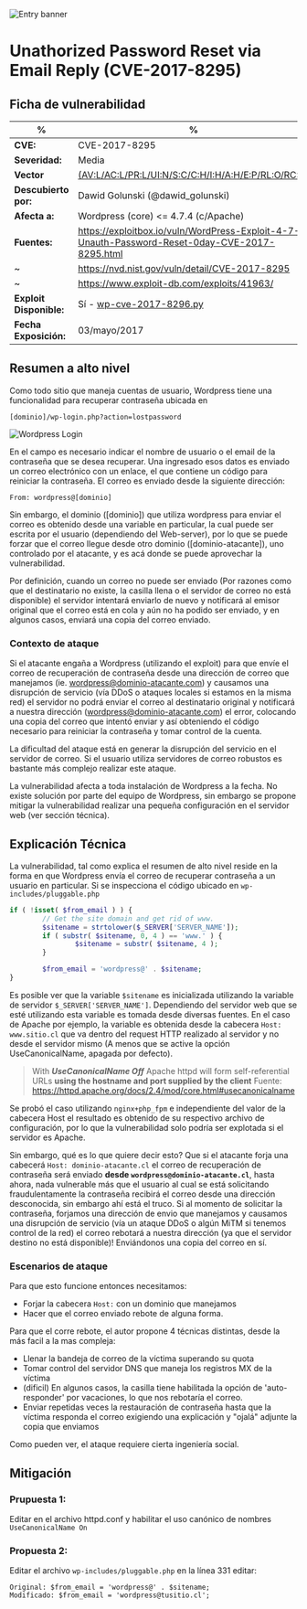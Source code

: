 ![Entry banner](http://i.imgur.com/2tHHsEr.png "Entry banner")
# Unathorized Password Reset via Email Reply (CVE-2017-8295)
## Ficha de vulnerabilidad
  %|% 
------- | -------
**CVE:** 	    | CVE-2017-8295
**Severidad:**      | Media 
**Vector**          | [(AV:L/AC:L/PR:L/UI:N/S:C/C:H/I:H/A:H/E:P/RL:O/RC:C)](https://nvd.nist.gov/vuln-metrics/cvss/v3-calculator?vector=AV:L/AC:L/PR:L/UI:N/S:C/C:H/I:H/A:H/E:P/RL:O/RC:C)
**Descubierto por:**| Dawid Golunski (@dawid_golunski)
**Afecta a:**	    | Wordpress (core) <= 4.7.4 (c/Apache)
**Fuentes:**	    | https://exploitbox.io/vuln/WordPress-Exploit-4-7-Unauth-Password-Reset-0day-CVE-2017-8295.html
~		    | https://nvd.nist.gov/vuln/detail/CVE-2017-8295
~		    | https://www.exploit-db.com/exploits/41963/
**Exploit Disponible:** | Sí - [wp-cve-2017-8296.py](https://github.com/mdiazcl/ciberthreat/blob/master/exploits/wordpress/wp-cve-2017-8296.py)
**Fecha Exposición:** | 03/mayo/2017

## Resumen a alto nivel
Como todo sitio que maneja cuentas de usuario, Wordpress tiene una funcionalidad para recuperar contraseña ubicada en 
```
[dominio]/wp-login.php?action=lostpassword
```
![Wordpress Login](http://i.imgur.com/AaluCiB.png "Wordpress Login")

En el campo es necesario indicar el nombre de usuario o el email de la contraseña que se desea recuperar. Una ingresado esos datos es enviado un correo electrónico con un enlace, el que contiene un código para reiniciar la contraseña. El correo es enviado desde la siguiente dirección:

```
From: wordpress@[dominio]
```

Sin embargo, el dominio ([dominio]) que utiliza wordpress para enviar el correo es obtenido desde una variable en particular, la cual puede ser escrita por el usuario (dependiendo del Web-server), por lo que se puede forzar que el correo llegue desde otro dominio ([dominio-atacante]), uno controlado por el atacante, y es acá donde se puede aprovechar la vulnerabilidad.

Por definición, cuando un correo no puede ser enviado (Por razones como que el destinatario no existe, la casilla llena o el servidor de correo no está disponible) el servidor intentará enviarlo de nuevo y notificará al emisor original que el correo está en cola y aún no ha podido ser enviado, y en algunos casos, enviará una copia del correo enviado.

### Contexto de ataque
Si el atacante engaña a Wordpress (utilizando el exploit) para que envíe el correo de recuperación de contraseña desde una dirección de correo que manejamos (ie. wordpress@dominio-atacante.com) y causamos una disrupción de servicio (vía DDoS o ataques locales si estamos en la misma red) el servidor no podrá enviar el correo al destinatario original y notificará a nuestra dirección (wordpress@dominio-atacante.com) el error, colocando una copia del correo que intentó enviar y así obteniendo el código necesario para reiniciar la contraseña y tomar control de la cuenta.

La dificultad del ataque está en generar la disrupción del servicio en el servidor de correo. Si el usuario utiliza servidores de correo robustos es bastante más complejo realizar este ataque.

La vulnerabilidad afecta a toda instalación de Wordpress a la fecha. No existe solución por parte del equipo de Wordpress, sin embargo se propone mitigar la vulnerabilidad realizar una pequeña configuración en el servidor web (ver sección técnica).

## Explicación Técnica
La vulnerabilidad, tal como explica el resumen de alto nivel reside en la forma en que Wordpress envía el correo de recuperar contraseña a un usuario en particular. Si se inspecciona el código ubicado en `wp-includes/pluggable.php`

```php
if ( !isset( $from_email ) ) {
        // Get the site domain and get rid of www.
        $sitename = strtolower($_SERVER['SERVER_NAME']);
        if ( substr( $sitename, 0, 4 ) == 'www.' ) {
                $sitename = substr( $sitename, 4 );
        }

        $from_email = 'wordpress@' . $sitename;
}
```

Es posible ver que la variable `$sitename` es inicializada utilizando la variable de servidor `$_SERVER['SERVER_NAME']`. Dependiendo del servidor web que se esté utilizando esta variable es tomada desde diversas fuentes. En el caso de Apache por ejemplo, la variable es obtenida desde la cabecera `Host: www.sitio.cl` que va dentro del request HTTP realizado al servidor y no desde el servidor mismo (A menos que se active la opción UseCanonicalName, apagada por defecto).

> With ***UseCanonicalName Off*** Apache httpd will form self-referential URLs **using the hostname and port supplied by the client**
> Fuente: https://httpd.apache.org/docs/2.4/mod/core.html#usecanonicalname

Se probó el caso utilizando `nginx+php_fpm` e independiente del valor de la cabecera Host el resultado es obtenido de su respectivo archivo de configuración, por lo que la vulnerabilidad solo podría ser explotada si el servidor es Apache.

Sin embargo, qué es lo que quiere decir esto? Que si el atacante forja una cabecerá `Host: dominio-atacante.cl` el correo de recuperación de contraseña será enviado **desde `wordpress@dominio-atacante.cl`**, hasta ahora, nada vulnerable más que el usuario al cual se está solicitando fraudulentamente la contraseña recibirá el correo desde una dirección desconocida, sin embargo ahí está el truco. Si al momento de solicitar la contraseña, forjamos una dirección de envio que manejamos y causamos una disrupción de servicio (vía un ataque DDoS o algún MiTM si tenemos control de la red) el correo rebotará a nuestra dirección (ya que el servidor destino no está disponible)! Enviándonos una copia del correo en sí.

### Escenarios de ataque
Para que esto funcione entonces necesitamos:
* Forjar la cabecera `Host:` con un dominio que manejamos
* Hacer que el correo enviado rebote de alguna forma.

Para que el corre rebote, el autor propone 4 técnicas distintas, desde la más facil a la mas compleja:
+ Llenar la bandeja de correo de la víctima superando su quota
+ Tomar control del servidor DNS que maneja los registros MX de la víctima
+ (dificil) En algunos casos, la casilla tiene habilitada la opción de 'auto-responder' por vacaciones, lo que nos rebotaría el correo.
+ Enviar repetidas veces la restauración de contraseña hasta que la víctima responda el correo exigiendo una explicación y "ojalá" adjunte la copia que enviamos

Como pueden ver, el ataque requiere cierta ingeniería social.

## Mitigación
### Prupuesta 1:
Editar en el archivo httpd.conf y habilitar el uso canónico de nombres `UseCanonicalName On`

### Propuesta 2:
Editar el archivo `wp-includes/pluggable.php` en la línea 331 editar:
```
Original: $from_email = 'wordpress@' . $sitename;
Modificado: $from_email = 'wordpress@tusitio.cl';
```
